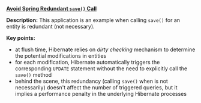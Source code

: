 **[Avoid Spring Redundant `save()` Call](https://github.com/andreipall/Spring-Boot-JPA/tree/master/HibernateSpringBootRedundantSave)**
 
**Description:** This application is an example when calling `save()` for an entity is redundant (not necessary).

**Key points:**
- at flush time, Hibernate relies on *dirty checking* mechanism to determine the potential modifications in entities 
- for each modification, Hibernate automatically triggers the corresponding `UPDATE` statement without the need to explicitly call the `save()` method
- behind the scene, this redundancy (calling `save()` when is not necessarily) doesn't affect the number of triggered queries, but it implies a performance penalty in the underlying Hibernate processes
